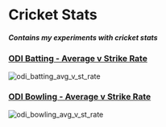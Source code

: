 # Cricket Stats

##### Contains my experiments with cricket stats

### [ODI Batting - Average v Strike Rate](https://github.com/ppai22/rdataviz/blob/main/cricket_stats/odi_batting.R)

![odi_batting_avg_v_st_rate](https://user-images.githubusercontent.com/12592201/119218779-c8030500-baff-11eb-9deb-6549e74c9631.png)

### [ODI Bowling - Average v Strike Rate](https://github.com/ppai22/rdataviz/blob/main/cricket_stats/odi_bowling.R)

![odi_bowling_avg_v_st_rate](https://user-images.githubusercontent.com/12592201/119220599-0650f200-bb09-11eb-912c-d21e17b8b0e2.png)
